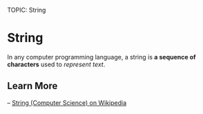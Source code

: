TOPIC: String

# String

In any computer programming language, a string is **a sequence of characters** used to *represent text*.

## Learn More

– [String (Computer Science) on Wikipedia](https://en.wikipedia.org/wiki/String%20(computer%20science))

